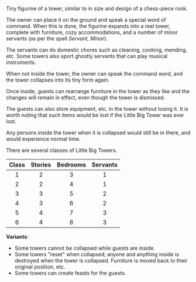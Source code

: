 ---
---

Tiny figurine of a tower, similar to in size and design of a chess-piece rook.

The owner can place it on the ground and speak a special word of command.
When this is done, the figurine expands into a real tower,
complete with furniture, cozy accommodations, and a number of
minor servants (as per the spell *Servant, Minor*).

The servants can do domestic chores such as cleaning, cooking, mending, etc.
Some towers also sport ghostly servants that can play musical instruments.

When not inside the tower, the owner can speak the command word, and the tower
collapses into its tiny form again.

Once inside, guests can rearrange furniture in the tower as they like and the changes
will remain in effect, even though the tower is dismissed.

The guests can also store equipment, etc. in the tower without losing it. 
It is worth noting that such items would be lost if the Little Big Tower was ever lost.

Any persons inside the tower when it is collapsed would still be in there, and would experience
normal time.

There are several classes of Little Big Towers.

| Class | Stories | Bedrooms | Servants |
|:-----:|:-------:|:--------:|:--------:|
|   1   |    2    |    3     |    1     |
|   2   |    2    |    4     |    1     |
|   3   |    3    |    5     |    2     |
|   4   |    3    |    6     |    2     |
|   5   |    4    |    7     |    3     |
|   6   |    4    |    8     |    3     |

**Variants**: 
* Some towers cannot be collapsed while guests are inside.
* Some towers "reset" when collapsed; anyone and anything inside is destroyed when
the tower is collapsed. Furniture is moved back to their original position, etc.
* Some towers can create feasts for the guests.
